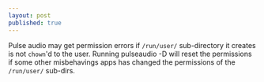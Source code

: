 ```yaml
---
layout: post
published: true
---
```


Pulse audio may get permission errors if `/run/user/` sub-directory it creates is not `chown`'d to the user. Running pulseaudio -D will reset the permissions if some other misbehavings apps has changed the permissions of the `/run/user/` sub-dirs.